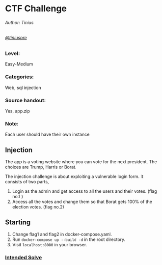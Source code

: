 # CTF Challenge
###### Author: Tinius
###### [@tiniuspre](https://github.com/tiniuspre)

### Level:
Easy-Medium

### Categories:
Web, sql injection

### Source handout:
Yes, app.zip

### Note:
Each user should have their own instance

## Injection
The app is a voting website where you can vote for the next president. The choices are Trump, Harris or Borat.

The injection challenge is about exploiting a vulnerable login form. It consists of two parts,
1. Login as the admin and get access to all the users and their votes. (flag no.1 )
2. Access all the votes and change them so that Borat gets 100% of the election votes. (flag no.2)


## Starting
1. Change flag1 and flag2 in docker-compose.yaml.
2. Run `docker-compose up --build -d` in the root directory.
3. Visit `localhost:8080` in your browser.

### [Intended Solve](Solve.md)